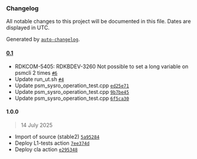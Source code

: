 ### Changelog

All notable changes to this project will be documented in this file. Dates are displayed in UTC.

Generated by [`auto-changelog`](https://github.com/CookPete/auto-changelog).

#### [0.1](https://github.com/rdkcentral/persistent-storage-manager/compare/1.0.0...0.1)

- RDKCOM-5405: RDKBDEV-3260 Not possible to set a long variable on psmcli 2 times [`#6`](https://github.com/rdkcentral/persistent-storage-manager/pull/6)
- Update run_ut.sh [`#4`](https://github.com/rdkcentral/persistent-storage-manager/pull/4)
- Update psm_sysro_operation_test.cpp [`ed25e71`](https://github.com/rdkcentral/persistent-storage-manager/commit/ed25e71e9f248536917a10fde348a159ccdcc4c7)
- Update psm_sysro_operation_test.cpp [`9b7be45`](https://github.com/rdkcentral/persistent-storage-manager/commit/9b7be45995f6ac46f6e99ea7ddeba56f5cb5e704)
- Update psm_sysro_operation_test.cpp [`6f5ca30`](https://github.com/rdkcentral/persistent-storage-manager/commit/6f5ca30881501a0b5b15de410630e9197dd1398c)

#### 1.0.0

> 14 July 2025

- Import of source (stable2) [`5a95284`](https://github.com/rdkcentral/persistent-storage-manager/commit/5a95284895efa6b4cd95900d2b21407e608e2026)
- Deploy L1-tests action [`7ee374d`](https://github.com/rdkcentral/persistent-storage-manager/commit/7ee374dc2bda562b09c3edf2ca7952827977a223)
- Deploy cla action [`e295348`](https://github.com/rdkcentral/persistent-storage-manager/commit/e295348b75522925bf1d71208b07a0fbea011c05)
